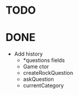 # TODO





# DONE
- Add history
  - *questions fields
  - Game ctor
  - createRockQuestion
  - askQuestion
  - currentCategory
